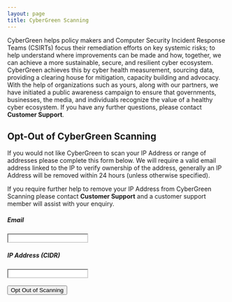 ```yaml
---
layout: page
title: CyberGreen Scanning
---
```


CyberGreen helps policy makers and Computer Security Incident Response Teams (CSIRTs) focus their remediation efforts on key systemic risks; to help understand where improvements can be made and how, together, we can achieve a more sustainable, secure, and resilient cyber ecosystem. CyberGreen achieves this by cyber health measurement, sourcing data, providing a clearing house for mitigation, capacity building and advocacy. With the help of organizations such as yours, along with our partners, we have initiated a public awareness campaign to ensure that governments, businesses, the media, and individuals recognize the value of a healthy cyber ecosystem. If you have any further questions, please contact
<a href="https://cybergreen.freshdesk.com" style="text-decoration:none"> <strong>Customer Support</strong></a>.

<h2>Opt-Out of CyberGreen Scanning</h2>
If you would not like CyberGreen to scan your IP Address or range of addresses please complete this form below. We will require a valid email address linked to the IP to verify ownership of the address, generally an IP Address will be removed within 24 hours (unless otherwise specified).

If you require further help to remove your IP Address from CyberGreen Scanning please contact <a href="https://cybergreen.freshdesk.com" style="text-decoration:none"> <strong>Customer Support</strong></a> and a customer support member will assist with your enquiry.
<br>

<div>
<h5>Email</h5>
<input id="email" type="email" style="border-color: #d1d1d1;" name="email" value="" /><br>
<h5>IP Address (CIDR)</h5>
<input id="cidr"  type="text" style="border-color: #d1d1d1;" name="cidr" value="" /><br><br>
<button>Opt Out of Scanning</button><br><br>
<div id = 'response'></div>
</div>

<script src="//ajax.googleapis.com/ajax/libs/jquery/1.11.2/jquery.min.js"></script>
<script>window.jQuery || document.write('<script src="/js/vendor/jquery-1.11.2.min.js"><\/script>')</script>
<script src="{{ "/js/opt_out.js" | prepend: site.baseurl }}"></script>
